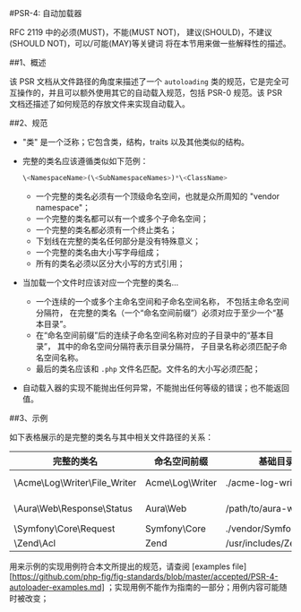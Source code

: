 #PSR-4: 自动加载器

RFC 2119 中的必须(MUST)，不能(MUST NOT)， 建议(SHOULD)，不建议(SHOULD NOT)，可以/可能(MAY)等关键词 将在本节用来做一些解释性的描述。

##1、概述

该 PSR 文档从文件路径的角度来描述了一个 `autoloading` 类的规范，它是完全可互操作的，并且可以额外使用其它的自动载入规范，包括 PSR-0 规范。该 PSR 文档还描述了如何规范的存放文件来实现自动载入。

##2、规范

* "类" 是一个泛称；它包含类，结构，traits 以及其他类似的结构。
* 完整的类名应该遵循类似如下范例：
	```php
	\<NamespaceName>(\<SubNamespaceNames>)*\<ClassName>
	```
	*  一个完整的类名必须有一个顶级命名空间，也就是众所周知的 "vendor namespace"；
	*  一个完整的类名都可以有一个或多个子命名空间；
	*  一个完整的类名都必须有一个终止类名；
	*  下划线在完整的类名任何部分是没有特殊意义；
	*  一个完整的类名由大小写字母组成；
	*  所有的类名必须以区分大小写的方式引用；

* 当加载一个文件时应该对应一个完整的类名...

	*  一个连续的一个或多个主命名空间和子命名空间名称， 不包括主命名空间分隔符， 在完整的类名（一个“命名空间前缀”）必须对应于至少一个“基本目录”。
	*  在“命名空间前缀”后的连续子命名空间名称对应的子目录中的“基本目录”， 其中的命名空间分隔符表示目录分隔符， 子目录名称必须匹配子命名空间名称。
	*  最后的类名应该和 `.php` 文件名匹配。文件名的大小写必须匹配；
* 自动载入器的实现不能抛出任何异常，不能抛出任何等级的错误；也不能返回值。


##3、示例

如下表格展示的是完整的类名与其中相关文件路径的关系：

| 完整的类名                    | 命名空间前缀       |       基础目录           | 实际的类文件路径
| ----------------------------- |--------------------|--------------------------|-------------------------------------------
| \Acme\Log\Writer\File_Writer  | Acme\Log\Writer    | ./acme-log-writer/lib/   | ./acme-log-writer/lib/File_Writer.php
| \Aura\Web\Response\Status     | Aura\Web           | /path/to/aura-web/src/   | /path/to/aura-web/src/Response/Status.php
| \Symfony\Core\Request         | Symfony\Core       | ./vendor/Symfony/Core/   | ./vendor/Symfony/Core/Request.php
| \Zend\Acl                     | Zend               | /usr/includes/Zend/      | /usr/includes/Zend/Acl.php

用来示例的实现用例符合本文所提出的规范，请查阅 [examples file][https://github.com/php-fig/fig-standards/blob/master/accepted/PSR-4-autoloader-examples.md] ；实现用例不能作为指南的一部分；用例内容可能随时被改变；

